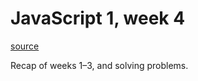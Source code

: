 # JavaScript 1, week 4

[source](https://github.com/HackYourFuture-CPH/JavaScript/tree/675adba05e23ccf1b52d653e03f7d9b1f11c4e09/javascript1/week4)

Recap of weeks 1–3, and solving problems.

